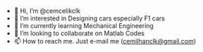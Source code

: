 - 👋 Hi, I’m @cemcelikclk
- 👀 I’m interested in Designing cars especially F1 cars 
- 🌱 I’m currently learning Mechanical Engineering
- 💞️ I’m looking to collaborate on Matlab Codes
- 📫 How to reach me. Just e-mail me (cemilhanclk@gmail.com)

<!---
cemcelikclk/cemcelikclk is a ✨ special ✨ repository because its `README.md` (this file) appears on your GitHub profile.
You can click the Preview link to take a look at your changes.
--->
